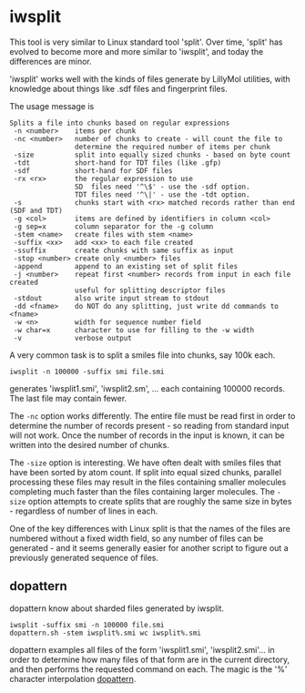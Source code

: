 # iwsplit
This tool is very similar to Linux standard tool 'split'. Over time, 'split'
has evolved to become more and more similar to 'iwsplit', and today
the differences are minor.

'iwsplit' works well with the kinds of files generate by LillyMol utilities,
with knowledge about things like .sdf files and fingerprint files. 

The usage message is
```
Splits a file into chunks based on regular expressions
 -n <number>    items per chunk
 -nc <number>   number of chunks to create - will count the file to
                determine the required number of items per chunk
 -size          split into equally sized chunks - based on byte count
 -tdt           short-hand for TDT files (like .gfp)
 -sdf           short-hand for SDF files
 -rx <rx>       the regular expression to use
                SD  files need '^\$' - use the -sdf option.
                TDT files need '^\|' - use the -tdt option.
 -s             chunks start with <rx> matched records rather than end (SDF and TDT)
 -g <col>       items are defined by identifiers in column <col>
 -g sep=x       column separator for the -g column
 -stem <name>   create files with stem <name>
 -suffix <xx>   add <xx> to each file created
 -ssuffix       create chunks with same suffix as input
 -stop <number> create only <number> files
 -append        append to an existing set of split files
 -j <number>    repeat first <number> records from input in each file created
                useful for splitting descriptor files
 -stdout        also write input stream to stdout
 -dd <fname>    do NOT do any splitting, just write dd commands to <fname>
 -w <n>         width for sequence number field
 -w char=x      character to use for filling to the -w width
 -v             verbose output
```

A very common task is to split a smiles file into chunks, say 100k each.
```
iwsplit -n 100000 -suffix smi file.smi
```
generates 'iwsplit1.smi', 'iwsplit2.sm', ... each containing 100000 records.
The last file may contain fewer.

The `-nc` option works differently. The entire file must be read first in
order to determine the number of records present - so reading from standard
input will not work. Once the number of records in the input is known,
it can be written into the desired number of chunks.

The `-size` option is interesting. We have often dealt with smiles files
that have been sorted by atom count. If split into equal sized chunks,
parallel processing these files may result in the files containing smaller
molecules completing much faster than the files containing larger molecules.
The `-size` option attempts to create splits that are roughly the same
size in bytes - regardless of number of lines in each.

One of the key differences with Linux split is that the names of the files
are numbered without a fixed width field, so any number of files can be
generated - and it seems generally easier for another script to figure
out a previously generated sequence of files.

## dopattern
dopattern know about sharded files generated by iwsplit.
```
iwsplit -suffix smi -n 100000 file.smi
dopattern.sh -stem iwsplit%.smi wc iwsplit%.smi
```
dopattern examples all files of the form 'iwsplit1.smi', 'iwsplit2.smi'... in
order to determine how many files of that form are in the current directory,
and then performs the requested command on each. The magic is the '%'
character interpolation [dopattern](/docs/General/dopattern.md).
